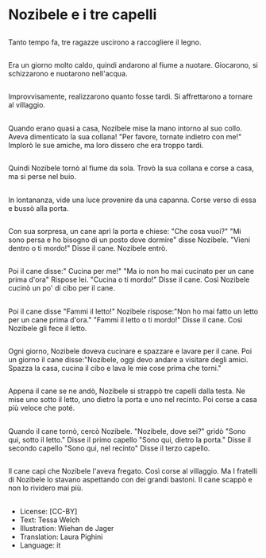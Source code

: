# Nozibele e i tre capelli

##
Tanto tempo fa, tre ragazze uscirono a raccogliere il legno.

##
Era un giorno molto caldo, quindi andarono al fiume a nuotare. Giocarono, si schizzarono e nuotarono nell'acqua.

##
Improvvisamente, realizzarono quanto fosse tardi. Si affrettarono a tornare al villaggio.

##
Quando erano quasi a casa, Nozibele mise la mano intorno al suo collo. Aveva dimenticato la sua collana! "Per favore, tornate indietro con me!" Implorò le sue amiche, ma loro dissero che era troppo tardi.

##
Quindi Nozibele tornò al fiume da sola. Trovò la sua collana e corse a casa, ma si perse nel buio.

##
In lontananza, vide una luce provenire da una capanna. Corse verso di essa e bussò alla porta.

##
Con sua sorpresa, un cane aprì la porta e chiese: "Che cosa vuoi?" "Mi sono persa e ho bisogno di un posto dove dormire" disse Nozibele. "Vieni dentro o ti mordo!" Disse il cane. Nozibele entrò.

##
Poi il cane disse:" Cucina per me!" "Ma io non ho mai cucinato per un cane prima d'ora" Rispose lei. "Cucina o ti mordo!" Disse il cane. Così Nozibele cucinò un po' di cibo per il cane.

##
Poi il cane disse "Fammi il letto!" Nozibele rispose:"Non ho mai fatto un letto per un cane prima d'ora." "Fammi il letto o ti mordo!" Disse il cane. Così Nozibele gli fece il letto.

##
Ogni giorno, Nozibele doveva cucinare e spazzare e lavare per il cane. Poi un giorno il cane disse:"Nozibele, oggi devo andare a visitare degli amici. Spazza la casa, cucina il cibo e lava le mie cose prima che torni."

##
Appena il cane se ne andò, Nozibele si strappò tre capelli dalla testa. Ne mise uno sotto il letto, uno dietro la porta e uno nel recinto. Poi corse a casa più veloce che poté.

##
Quando il cane tornò, cercò Nozibele. "Nozibele, dove sei?" gridò "Sono qui, sotto il letto." Disse il primo capello "Sono qui, dietro la porta." Disse il secondo capello "Sono qui, nel recinto" Disse il terzo capello.

##
Il cane capì che Nozibele l'aveva fregato. Così corse al villaggio. Ma I fratelli di Nozibele lo stavano aspettando con dei grandi bastoni. Il cane scappò e non lo rividero mai più.

##
* License: [CC-BY]
* Text: Tessa Welch
* Illustration: Wiehan de Jager
* Translation: Laura Pighini
* Language: it
